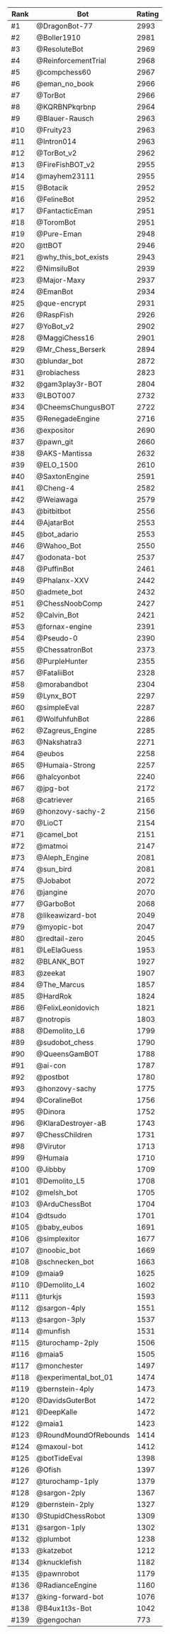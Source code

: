 Rank|Bot|Rating
---|---|---
#1|@DragonBot-77|2993
#2|@Boller1910|2981
#3|@ResoluteBot|2969
#4|@ReinforcementTrial|2968
#5|@compchess60|2967
#6|@eman_no_book|2966
#7|@TorBot|2966
#8|@KQRBNPkqrbnp|2964
#9|@Blauer-Rausch|2963
#10|@Fruity23|2963
#11|@Intron014|2963
#12|@TorBot_v2|2962
#13|@FireFishBOT_v2|2955
#14|@mayhem23111|2955
#15|@Botacik|2952
#16|@FelineBot|2952
#17|@FantacticEman|2951
#18|@ToromBot|2951
#19|@Pure-Eman|2948
#20|@ttBOT|2946
#21|@why_this_bot_exists|2943
#22|@NimsiluBot|2939
#23|@Major-Maxy|2937
#24|@EmanBot|2934
#25|@que-encrypt|2931
#26|@RaspFish|2926
#27|@YoBot_v2|2902
#28|@MaggiChess16|2901
#29|@Mr_Chess_Berserk|2894
#30|@blundar_bot|2872
#31|@robiachess|2823
#32|@gam3play3r-BOT|2804
#33|@LBOT007|2732
#34|@CheemsChungusBOT|2722
#35|@RenegadeEngine|2716
#36|@expositor|2690
#37|@pawn_git|2660
#38|@AKS-Mantissa|2632
#39|@ELO_1500|2610
#40|@SaxtonEngine|2591
#41|@Cheng-4|2582
#42|@Weiawaga|2579
#43|@bitbitbot|2556
#44|@AjatarBot|2553
#45|@bot_adario|2553
#46|@Wahoo_Bot|2550
#47|@odonata-bot|2537
#48|@PuffinBot|2461
#49|@Phalanx-XXV|2442
#50|@admete_bot|2432
#51|@ChessNoobComp|2427
#52|@Calvin_Bot|2421
#53|@fornax-engine|2391
#54|@Pseudo-0|2390
#55|@ChessatronBot|2373
#56|@PurpleHunter|2355
#57|@FataliiBot|2328
#58|@morabandbot|2304
#59|@Lynx_BOT|2297
#60|@simpleEval|2287
#61|@WolfuhfuhBot|2286
#62|@Zagreus_Engine|2285
#63|@Nakshatra3|2271
#64|@eubos|2258
#65|@Humaia-Strong|2257
#66|@halcyonbot|2240
#67|@jpg-bot|2172
#68|@catriever|2165
#69|@honzovy-sachy-2|2156
#70|@LioCT|2154
#71|@camel_bot|2151
#72|@matmoi|2147
#73|@Aleph_Engine|2081
#74|@sun_bird|2081
#75|@Jobabot|2072
#76|@jangine|2070
#77|@GarboBot|2068
#78|@likeawizard-bot|2049
#79|@myopic-bot|2047
#80|@redtail-zero|2045
#81|@LeElaGuess|1953
#82|@BLANK_BOT|1927
#83|@zeekat|1907
#84|@The_Marcus|1857
#85|@HardRok|1824
#86|@FelixLeonidovich|1821
#87|@notropis|1803
#88|@Demolito_L6|1799
#89|@sudobot_chess|1790
#90|@QueensGamBOT|1788
#91|@ai-con|1787
#92|@postbot|1780
#93|@honzovy-sachy|1775
#94|@CoralineBot|1756
#95|@Dinora|1752
#96|@KlaraDestroyer-aB|1743
#97|@ChessChildren|1731
#98|@Virutor|1713
#99|@Humaia|1710
#100|@Jibbby|1709
#101|@Demolito_L5|1708
#102|@melsh_bot|1705
#103|@ArduChessBot|1704
#104|@dtsudo|1701
#105|@baby_eubos|1691
#106|@simplexitor|1677
#107|@noobic_bot|1669
#108|@schnecken_bot|1663
#109|@maia9|1625
#110|@Demolito_L4|1602
#111|@turkjs|1593
#112|@sargon-4ply|1551
#113|@sargon-3ply|1537
#114|@munfish|1531
#115|@turochamp-2ply|1506
#116|@maia5|1505
#117|@monchester|1497
#118|@experimental_bot_01|1474
#119|@bernstein-4ply|1473
#120|@DavidsGuterBot|1472
#121|@DeepKalle|1472
#122|@maia1|1423
#123|@RoundMoundOfRebounds|1414
#124|@maxoul-bot|1412
#125|@botTideEval|1398
#126|@Ofish|1397
#127|@turochamp-1ply|1379
#128|@sargon-2ply|1367
#129|@bernstein-2ply|1327
#130|@StupidChessRobot|1309
#131|@sargon-1ply|1302
#132|@plumbot|1238
#133|@katzebot|1212
#134|@knucklefish|1182
#135|@pawnrobot|1179
#136|@RadianceEngine|1160
#137|@king-forward-bot|1076
#138|@B4ux1t3s-Bot|1042
#139|@gengochan|773
